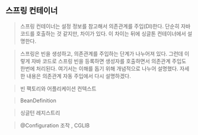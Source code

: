 ## 스프링 컨테이너

> 스프링 컨테이너는 설정 정보를 참고해서 의존관계를 주입(DI)한다.
>  단순히 자바 코드를 호출하는 것 같지만, 차이가 있다. 이 차이는 뒤에 싱글톤 컨테이너에서 설명한다.



>  스프링은 빈을 생성하고, 의존관계를 주입하는 단계가 나누어져 있다. 그런데 이렇게 자바 코드로 스프링 빈을 등록하면 생성자를 호출하면서 의존관계 주입도 한번에 처리된다. 여기서는 이해를 돕기 위해 개념적으로 나누어 설명했다. 자세한 내용은 의존관계 자동 주입에서 다시 설명하겠다.



> 빈 팩토리와 어플리케이션 컨텍스트



> BeanDefinition



> 싱글턴 레지스트리



> @Configuration 조작 , CGLIB